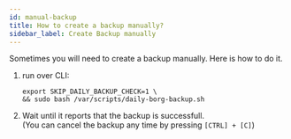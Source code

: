 ```yaml
---
id: manual-backup
title: How to create a backup manually?
sidebar_label: Create Backup manually
---
```


Sometimes you will need to create a backup manually. Here is how to do it.

1. run over CLI:
    ```shell
    export SKIP_DAILY_BACKUP_CHECK=1 \
    && sudo bash /var/scripts/daily-borg-backup.sh
    ```
1. Wait until it reports that the backup is successfull.<br/>
    (You can cancel the backup any time by pressing `[CTRL] + [C]`)
